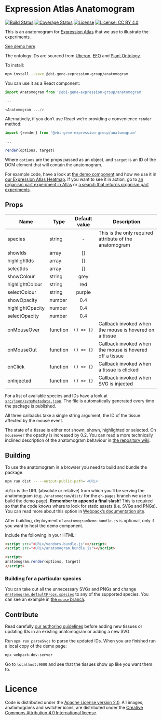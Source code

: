 # Expression Atlas Anatomogram

[![Build Status](https://travis-ci.org/ebi-gene-expression-group/anatomogram.svg?branch=master)](https://travis-ci.org/ebi-gene-expression-group/anatomogram) [![Coverage Status](https://coveralls.io/repos/github/ebi-gene-expression-group/anatomogram/badge.svg?branch=master)](https://coveralls.io/github/ebi-gene-expression-group/anatomogram?branch=master) [![License](https://img.shields.io/badge/License-Apache%202.0-blue.svg)](https://opensource.org/licenses/Apache-2.0) [![License: CC BY 4.0](https://img.shields.io/badge/License-CC%20BY%204.0-lightgrey.svg)](https://creativecommons.org/licenses/by/4.0/)

This is an anatomogram for [Expression Atlas](https://www.ebi.ac.uk/gxa) that we use to illustrate the experiments.

[See demo here](https://ebi-gene-expression-group.github.io/anatomogram/).

The ontology IDs are sourced from [Uberon](www.uberon.org), [EFO](www.ebi.ac.uk/efo) and [Plant
Ontology](www.plantontology.org/).

To install:
```bash
npm install --save @ebi-gene-expression-group/anatomogram
```

You can use it as a React component:

```js
import Anatomogram from '@ebi-gene-expression-group/anatomogram'

...

<Anatomogram .../>

```

Alternatively, if you don’t use React we’re providing a convenience `render` method:

```js
import {render} from '@ebi-gene-expression-group/anatomogram'

...

render(options, target)
```

Where `options` are the props passed as an object, and `target` is an ID of the DOM element that will contain the
anatomogram.

For example code, have a look at [the demo component](https://github.com/gxa/anatomogram/blob/master/html/AnatomogramDemo.js) and how we use it in [our Expression Atlas Heatmap](https://github.com/gxa/atlas-heatmap). If you want to see it in action, go to [an organism part experiment in Atlas](https://www.ebi.ac.uk/gxa/experiments/E-MTAB-513) or [a search that returns organism part experiments](https://www.ebi.ac.uk/gxa/search?geneQuery=[{%22value%22:%22zinc%20finger%22}]).

## Props

| Name             | Type     | Default value  | Description                                                          |
|------------------|----------|:--------------:|----------------------------------------------------------------------|
| species          | string   |       -        | This is the only required attribute of the anatomogram               |
| showIds          | array    |       []       |                                                                      |
| highlightIds     | array    |       []       |                                                                      |
| selectIds        | array    |       []       |                                                                      |
| showColour       | string   | grey           |                                                                      |
| highlightColour  | string   | red            |                                                                      |
| selectColour     | string   | purple         |                                                                      |
| showOpacity      | number   | 0.4            |                                                                      |
| highlightOpacity | number   | 0.4            |                                                                      |
| selectOpacity    | number   | 0.4            |                                                                      |
| onMouseOver      | function |   `() => {}`   | Callback invoked when the mouse is hovered on a tissue               |
| onMouseOut       | function |   `() => {}`   | Callback invoked when the mouse is hovered off a tissue              |
| onClick          | function |   `() => {}`   | Callback invoked when a tissue is clicked                            |
| onInjected       | function |   `() => {}`   | Callback invoked when SVG is injected                                |

For a list of available species and IDs have a look at
[`src/json/svgsMetadata.json`](https://github.com/gxa/anatomogram/blob/master/src/json/svgsMetadata.json). The file is automatically generated every time the package is published.

All three callbacks take a single string argument, the ID of the tissue affected by the mouse event.

The state of a tissue is either not shown, shown, highlighted or selected. On `mouseover` the opacity is increased by
0.2. You can read a more technically inclined description of the anatomogram behaviour in [the repository
wiki](https://github.com/gxa/anatomogram/wiki).

## Building

To use the anatomogram in a browser you need to build and bundle the package:

```sh
npm run dist -- --output-public-path='<URL>'
```

`<URL>` is the URL (absolute or relative) from which you’ll be serving the anatomogram (e.g. `/anatomogram/dist/` for
the `gh-pages` branch we use to build the demo page). **Remember to append a final slash!** This is required so that
the code knows where to look for static assets (i.e. SVGs and PNGs). You can read more about this option in [Webpack’s
documentation site](https://webpack.js.org/configuration/output/#output-publicpath).

After building, deployment of `anatomogramDemo.bundle.js` is optional, only if you want to host the demo component.

Include the following in your HTML:

```html
<script src="<URL>/vendors.bundle.js"></script>
<script src="<URL>/anatomogram.bundle.js"></script>

<script>
anatomogram.render(options, target)
</script>
```

### Building for a particular species

You can take out all the unnecessary SVGs and PNGs and change
[`Anatomogram.defaultProps.species`](https://github.com/gxa/anatomogram/blob/master/src/Anatomogram.js#L56) to any of
the supported species. You can see an example in [the `mouse` branch](https://github.com/gxa/anatomogram/tree/mouse).

## Contribute

Read carefully [our authoring guidelines](https://github.com/gxa/anatomogram/blob/master/src/svg/README.md) before
adding new tissues or updating IDs in an existing anatomogram or adding a new SVG.

Run `npm run parseSvgs` to parse the updated IDs. When you are finished run a local copy of the demo page:

```sh
npx webpack-dev-server
```

Go to `localhost:9000` and see that the tissues show up like you want them to.

# Licence

Code is distributed under the [Apache License version 2.0](https://www.apache.org/licenses/LICENSE-2.0.html).
All images, anatomograms and switcher icons, are distributed under the [Creative Commons Attribution 4.0 International
license](https://creativecommons.org/licenses/by/4.0/).


